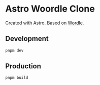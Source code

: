 # Astro Woordle Clone

Created with Astro. Based on [Wordle](https://www.nytimes.com/games/wordle/index.html).

## Development

```bash
pnpm dev
```

## Production

```bash
pnpm build
```
